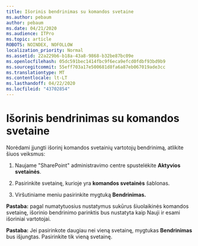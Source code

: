 ```yaml
---
title: Išorinis bendrinimas su komandos svetaine
ms.author: pebaum
author: pebaum
ms.date: 04/21/2020
ms.audience: ITPro
ms.topic: article
ROBOTS: NOINDEX, NOFOLLOW
localization_priority: Normal
ms.assetid: 22a229b6-b18a-43a8-9868-b32be87bc09e
ms.openlocfilehash: 05dc591bec1414fbc9f6eca9efcd0fdbf93bd9b9
ms.sourcegitcommit: 55eff703a17e500681d8fa6a87eb067019ade3cc
ms.translationtype: MT
ms.contentlocale: lt-LT
ms.lasthandoff: 04/22/2020
ms.locfileid: "43702854"
---
```

# <a name="external-sharing-with-a-team-site"></a>Išorinis bendrinimas su komandos svetaine

Norėdami įjungti išorinį komandos svetainių vartotojų bendrinimą, atlikite šiuos veiksmus: 
  
1. Naujame "SharePoint" administravimo centre spustelėkite **Aktyvios svetainės**.
  
2. Pasirinkite svetainę, kurioje yra **komandos svetainės** šablonas. 
  
3. Viršutiniame meniu pasirinkite mygtuką **Bendrinimas.** 
  
 **Pastaba:** pagal numatytuosius nustatymus sukūrus šiuolaikinės komandos svetainę, išorinio bendrinimo parinktis bus nustatyta kaip Nauji ir esami išoriniai vartotojai. 
  
 **Pastaba:** Jei pasirinkote daugiau nei vieną svetainę, mygtukas **Bendrinimas** bus išjungtas. Pasirinkite tik vieną svetainę. 
  

